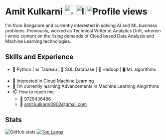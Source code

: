# Amit Kulkarni [<img src='https://cdn.jsdelivr.net/npm/simple-icons@3.0.1/icons/github.svg' alt='github' height='30'>](https://github.com/amit0902)  [<img src='https://cdn.jsdelivr.net/npm/simple-icons@3.0.1/icons/linkedin.svg' alt='linkedin' height='30'>](https://www.linkedin.com/in/https://www.linkedin.com/in/amitkulkarni09//) ![Profile views](https://gpvc.arturio.dev/amit0902)

I'm from Bangalore and currently interested in solving AI and ML business problems. Previously, worked as Technical Writer at Analytics Drift, wherein I wrote content on the rising demands of Cloud based Data Analysis and Machine Learning technologies.

## Skills and Experience
* 🐍 Python | 📊 Tableau | 📁 SQL Database | 🐘 Hadoop | 🖥️ ML algorithms

- 🔭 Interested in Cloud Machine Learning 
- 🌱 I’m currently learning Advancements in Machine Learning Alogirthms 
- 📫 How to reach me: 
   -  📱 9725436486
   -  📩 amit.kulkarni0902@gmail.com

## Stats
![GitHub stats](https://github-readme-stats.vercel.app/api?username=amit0902&show_icons=true) [![Top Langs](https://github-readme-stats.vercel.app/api/top-langs/?username=amit0902)](https://github.com/amit0902/github-readme-stats)
